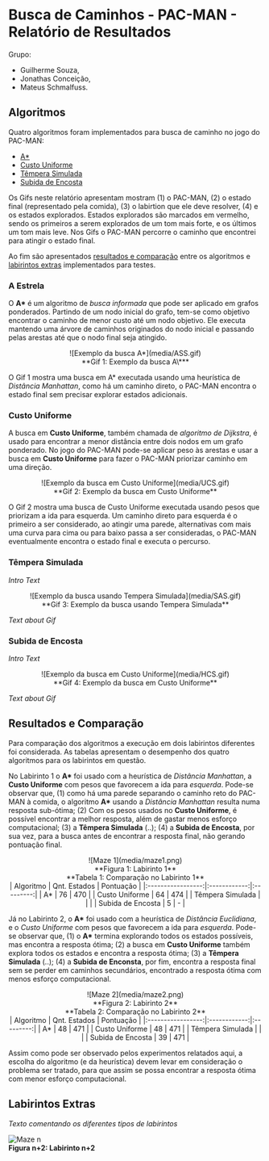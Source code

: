 # Busca de Caminhos - PAC-MAN - Relatório de Resultados

Grupo:
-	Guilherme Souza,
-	Jonathas Conceição,
-	Mateus Schmalfuss.

## Algoritmos

Quatro algoritmos foram implementados para busca de caminho no jogo do PAC-MAN:
- [A*](#a-estrela)
- [Custo Uniforme](#custo-uniforme)
- [Têmpera Simulada](#têmpera-simulada)
- [Subida de Encosta](#subida-de-encosta)

Os Gifs neste relatório apresentam mostram
(1) o PAC-MAN,
(2) o estado final (representado pela comida),
(3) o labirtion que ele deve resolver,
(4) e os estados explorados.
Estados explorados são marcados em vermelho,
sendo os primeiros a serem explorados de um tom mais forte,
e os últimos um tom mais leve.
Nos Gifs o PAC-MAN percorre o caminho que encontrei para atingir o estado final.

Ao fim são apresentados [resultados e comparação](#resultados-e-comparação) entre os algoritmos
e [labirintos extras](#labirintos-extras) implementados para testes.

### A Estrela
O **A\*** é um algoritmo de _busca informada_ que pode ser aplicado em grafos ponderados.
Partindo de um nodo inicial do grafo,
tem-se como objetivo encontrar o caminho de menor custo até um nodo objetivo.
Ele executa mantendo uma árvore de caminhos originados do nodo inicial
e passando pelas arestas até que o nodo final seja atingido.

<center>![Exemplo da busca A*](media/ASS.gif)  </center>
<center>**Gif 1: Exemplo da busca A\***</center>

O Gif 1 mostra uma busca em A* executada usando
uma heurística de _Distância Manhattan_,
como há um caminho direto,
o PAC-MAN encontra o estado final sem precisar explorar estados adicionais.

### Custo Uniforme
A busca em **Custo Uniforme**,
também chamada de _algoritmo de Dijkstra_,
é usado para encontrar a menor distância entre dois nodos em um grafo ponderado.
No jogo do PAC-MAN pode-se aplicar peso às arestas
e usar a busca em **Custo Uniforme** para fazer o PAC-MAN priorizar caminho em uma direção.

<center>![Exemplo da busca em Custo Uniforme](media/UCS.gif)  </center>
<center>**Gif 2: Exemplo da busca em Custo Uniforme**</center>

O Gif 2 mostra uma busca de Custo Uniforme executada usando
pesos que priorizam a ida para esquerda.
Um caminho direto para esquerda é o primeiro a ser considerado,
ao atingir uma parede,
alternativas com mais uma curva para cima ou para baixo passa a ser consideradas,
o PAC-MAN eventualmente encontra o estado final e executa o percurso.

### Têmpera Simulada
_Intro Text_

<center>![Exemplo da busca usando Tempera Simulada](media/SAS.gif)  </center>
<center>**Gif 3: Exemplo da busca usando Tempera Simulada**</center>

_Text about Gif_

### Subida de Encosta
_Intro Text_

<center>![Exemplo da busca em Custo Uniforme](media/HCS.gif)  </center>
<center>**Gif 4: Exemplo da busca em Custo Uniforme**</center>

_Text about Gif_

## Resultados e Comparação
Para comparação dos algoritmos a execução em dois labirintos diferentes foi considerada.
As tabelas apresentam o desempenho dos quatro algoritmos para os labirintos em questão.

No Labirinto 1 o **A\*** foi usado com a heurística de _Distância Manhattan_,
a **Custo Uniforme** com pesos que favorecem a ida para _esquerda_.
Pode-se observar que,
(1) como há uma parede separando o caminho reto do PAC-MAN à comida,
o algoritmo **A\*** usando a _Distância Manhattan_ resulta numa resposta sub-ótima;
(2) Com os pesos usados no **Custo Uniforme**, é possível encontrar a melhor resposta,
além de gastar menos esforço computacional;
(3) a **Têmpera Simulada** (..);
(4) a **Subida de Encosta**, por sua vez, para a busca antes de encontrar a resposta final,
não gerando pontuação final.

<center>![Maze 1](media/maze1.png)  </center>
<center>**Figura 1: Labirinto 1**</center>

<center>**Tabela 1: Comparação no Labirinto 1**</center>

<center>|     Algoritmo     | Qnt. Estados | Pontuação |
|:-----------------:|:------------:|:---------:|
|         A*        |      76      |    470    |
|   Custo Uniforme  |      64      |    474    |
|  Têmpera Simulada |              |           |
| Subida de Encosta |       5      |     -     |</center>

Já no Labirinto 2, o **A\*** foi usado com a heurística de _Distância Euclidiana_,
e o _Custo Uniforme_ com pesos que favorecem a ida para _esquerda_.
Pode-se observar que,
(1) o **A\*** termina explorando todos os estados possíveis, mas encontra a resposta ótima;
(2) a busca em **Custo Uniforme** também explora todos os estados e encontra a resposta ótima;
(3) a **Têmpera Simulada** (..);
(4) a **Subida de Enconsta**, por fim, encontra a resposta final sem se perder em caminhos secundários,
encontrado a resposta ótima com menos esforço computacional.

<center>![Maze 2](media/maze2.png)  </center>
<center>**Figura 2: Labirinto 2**</center>

<center>**Tabela 2: Comparação no Labirinto 2**</center>

<center>|     Algoritmo     | Qnt. Estados | Pontuação |
|:-----------------:|:------------:|:---------:|
|         A*        |      48      |    471    |
|   Custo Uniforme  |      48      |    471    |
|  Têmpera Simulada |              |           |
| Subida de Encosta |      39      |    471    |</center>

Assim como pode ser observado pelos experimentos relatados aqui,
a escolha do algoritmo (e da heurística) devem levar em consideração o problema ser tratado,
para que assim se possa encontrar a resposta ótima com menor esforço computacional.

## Labirintos Extras
_Texto comentando os diferentes tipos de labirintos_

![Maze n](media/labn.png)  
**Figura n+2: Labirinto n+2**




